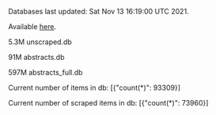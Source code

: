 Databases last updated: Sat Nov 13 16:19:00 UTC 2021. 

Available [here](https://github.com/cbeauhilton/ash-db/releases).

5.3M	unscraped.db

91M	abstracts.db

597M	abstracts_full.db

Current number of items in db:
[{"count(*)": 93309}]

Current number of scraped items in db:
[{"count(*)": 73960}]
